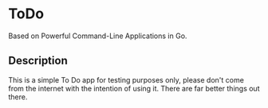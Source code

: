 # ToDo

Based on Powerful Command-Line Applications in Go.

## Description

This is a simple To Do app for testing purposes only, please don't come from the internet with the intention of using it.
There are far better things out there.
